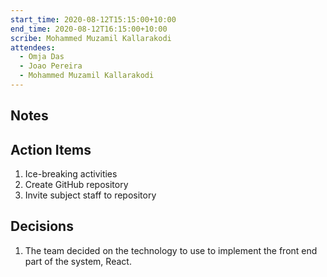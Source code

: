 ```yaml
---
start_time: 2020-08-12T15:15:00+10:00
end_time: 2020-08-12T16:15:00+10:00
scribe: Mohammed Muzamil Kallarakodi
attendees:
  - Omja Das
  - Joao Pereira
  - Mohammed Muzamil Kallarakodi
---
```


## Notes

## Action Items

1. Ice-breaking activities
2. Create GitHub repository
3. Invite subject staff to repository

## Decisions

1. The team decided on the technology to use to implement the front end part of the system, React.
